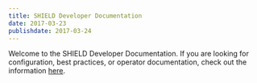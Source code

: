 ```yaml
---
title: SHIELD Developer Documentation
date: 2017-03-23
publishdate: 2017-03-24
---
```


Welcome to the SHIELD Developer Documentation. If you are looking for
configuration, best practices, or operator documentation, check out the
information [here](/documentation "SHIELD Documentation"). 